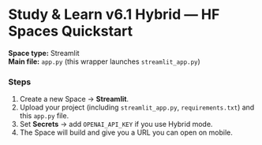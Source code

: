 # Study & Learn v6.1 Hybrid — HF Spaces Quickstart

**Space type:** Streamlit  
**Main file:** `app.py` (this wrapper launches `streamlit_app.py`)

### Steps
1. Create a new Space → **Streamlit**.
2. Upload your project (including `streamlit_app.py`, `requirements.txt`) and this `app.py` file.
3. Set **Secrets** → add `OPENAI_API_KEY` if you use Hybrid mode.
4. The Space will build and give you a URL you can open on mobile.
